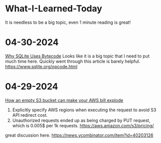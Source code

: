 # What-I-Learned-Today
It is needless to be a big topic, even 1 minute reading is great!


# 04-30-2024
[Why SQLite Uses Bytecode](https://sqlite.org/draft/whybytecode.html)
Looks like it is a big topic that I need to put much time here. Quickly went through this article is barely helpful.
https://www.sqlite.org/opcode.html

# 04-29-2024
[How an empty S3 bucket can make your AWS bill explode
](https://medium.com/@maciej.pocwierz/how-an-empty-s3-bucket-can-make-your-aws-bill-explode-934a383cb8b1)
1. Explicitly specify AWS regions when executing the request to avoid S3 API redirect cost.
2. Unauthorized requests ended up as being charged by PUT request, which is 0.005$ per 1k requests. https://aws.amazon.com/s3/pricing/

great discussion here. https://news.ycombinator.com/item?id=40203126
   
